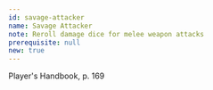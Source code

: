 ```yaml
---
id: savage-attacker
name: Savage Attacker
note: Reroll damage dice for melee weapon attacks
prerequisite: null
new: true
---
```

Player's Handbook, p. 169